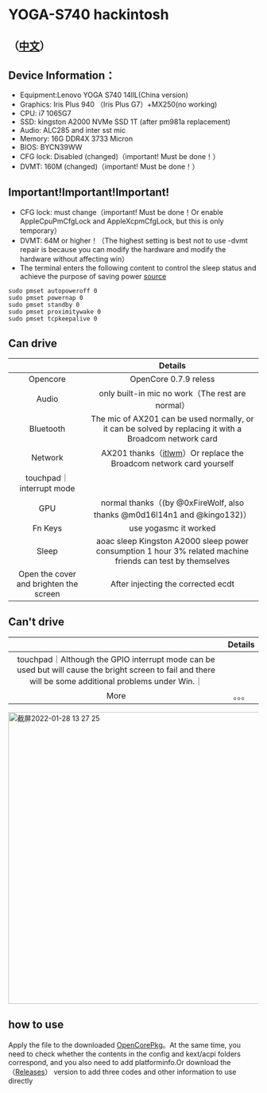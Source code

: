 # YOGA-S740 hackintosh

## （[中文](https://github.com/frozenzero123/YOGA-S740/blob/master/README.MD)）


## Device Information：
* Equipment:Lenovo YOGA S740 14llL(China version)
* Graphics: Iris Plus 940 （Iris Plus G7）+MX250(no working)
* CPU: i7 1065G7
* SSD: kingston A2000 NVMe SSD 1T (after pm981a replacement)
* Audio: ALC285 and inter sst mic
* Memory: 16G DDR4X 3733 Micron 
* BIOS: BYCN39WW
* CFG lock: Disabled (changed)（important! Must be done！）
* DVMT: 160M (changed)（important! Must be done！）

## Important!Important!Important!

* CFG lock: must change（important! Must be done！Or enable AppleCpuPmCfgLock and AppleXcpmCfgLock, but this is only temporary）
* DVMT: 64M or higher！（The highest setting is best not to use -dvmt repair is because you can modify the hardware and modify the hardware without affecting win）
* The terminal enters the following content to control the sleep status and achieve the purpose of saving power [source](https://dortania.github.io/OpenCore-Post-Install/universal/sleep.html#preparations)
```
sudo pmset autopoweroff 0
sudo pmset powernap 0
sudo pmset standby 0
sudo pmset proximitywake 0
sudo pmset tcpkeepalive 0
```


## Can drive
|  | Details |
|:-: | :-:|
|Opencore|OpenCore 0.7.9 reless|
|Audio|  only built-in mic no work（The rest are normal） |
|Bluetooth|  The mic of AX201 can be used normally, or it can be solved by replacing it with a Broadcom network card|
|Network| AX201 thanks（[itlwm](https://github.com/OpenIntelWireless/itlwm)）Or replace the Broadcom network card yourself|
|touchpad｜ interrupt mode|
|GPU|normal thanks（(by @0xFireWolf, also thanks @m0d16l14n1 and @kingo132)） |
|Fn Keys| use yogasmc it worked|
|Sleep| aoac sleep Kingston A2000 sleep power consumption 1 hour 3% related machine friends can test by themselves
|Open the cover and brighten the screen|After injecting the corrected ecdt|
## Can't drive
|  | Details |
|:-: | :-:|
|touchpad｜Although the GPIO interrupt mode can be used but will cause the bright screen to fail and there will be some additional problems under Win.｜
|More|。。。|

<img width="587" alt="截屏2022-01-28 13 27 25" src="https://user-images.githubusercontent.com/52648473/151494677-0cc6f563-0f05-4cc2-81c1-e4b7db17f296.png">





## how to use
Apply the file to the downloaded [OpenCorePkg](https://github.com/acidanthera/OpenCorePkg)。At the same time, you need to check whether the contents in the config and kext/acpi folders correspond, and you also need to add platforminfo.Or download the （[Releases](https://github.com/frozenzero123/YOGA-S740/releases)） version to add three codes and other information to use directly
